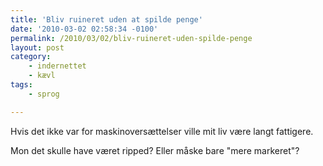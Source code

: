 ```yaml
---
title: 'Bliv ruineret uden at spilde penge'
date: '2010-03-02 02:58:34 -0100'
permalink: /2010/03/02/bliv-ruineret-uden-spilde-penge
layout: post
category:
    - indernettet
    - kævl
tags:
    - sprog

---
```

Hvis det ikke var for maskinoversættelser ville mit liv være langt fattigere.

<amp-img alt="Get ripped"
  src="{{ site.baseurl }}{% link assets/post-images/get_ripped.png %}"
  width="301"
  height="235"
  layout="responsive"></amp-img>

Mon det skulle have været ripped? Eller måske bare "mere markeret"?
